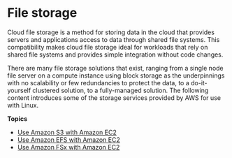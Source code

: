 # File storage<a name="file-storage"></a>

Cloud file storage is a method for storing data in the cloud that provides servers and applications access to data through shared file systems\. This compatibility makes cloud file storage ideal for workloads that rely on shared file systems and provides simple integration without code changes\.

There are many file storage solutions that exist, ranging from a single node file server on a compute instance using block storage as the underpinnings with no scalability or few redundancies to protect the data, to a do\-it\-yourself clustered solution, to a fully\-managed solution\. The following content introduces some of the storage services provided by AWS for use with Linux\.

**Topics**
+ [Use Amazon S3 with Amazon EC2](AmazonS3.md)
+ [Use Amazon EFS with Amazon EC2](AmazonEFS.md)
+ [Use Amazon FSx with Amazon EC2](storage_fsx.md)